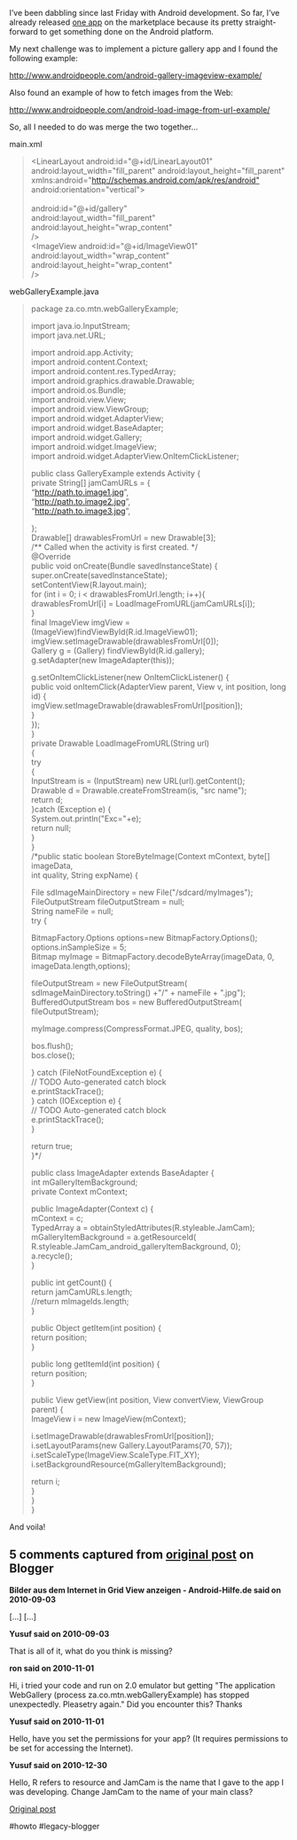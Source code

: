 <!--
date: '2010-08-24'
published: true
slug: 2010-08-android-web-gallery-example
time_to_read: 5
title: Android Web Gallery Example
-->

I’ve been dabbling since last Friday with Android development. So far, I’ve already released [one app](http://market.android.com/details?id=za.co.mtn) on the marketplace because its pretty straight-forward to get something done on the Android platform.  
  
My next challenge was to implement a picture gallery app and I found the following example:  
  
<http://www.androidpeople.com/android-gallery-imageview-example/>  
  
Also found an example of how to fetch images from the Web:  
  
<http://www.androidpeople.com/android-load-image-from-url-example/>  
  
So, all I needed to do was merge the two together…  
  
main.xml  
> <?xml version="1.0" encoding="utf-8"?>  
> <LinearLayout android:id="@+id/LinearLayout01"  
> android:layout\_width="fill\_parent" android:layout\_height="fill\_parent"  
> xmlns:android="<http://schemas.android.com/apk/res/android">  
> android:orientation="vertical">  
> <Gallery xmlns:android="<http://schemas.android.com/apk/res/android">  
> android:id="@+id/gallery"  
> android:layout\_width="fill\_parent"  
> android:layout\_height="wrap\_content"  
> />  
> <ImageView android:id="@+id/ImageView01"  
> android:layout\_width="wrap\_content"  
> android:layout\_height="wrap\_content"  
> />  
> </LinearLayout>

  
webGalleryExample.java  
> package za.co.mtn.webGalleryExample;  
>   
> import java.io.InputStream;  
> import java.net.URL;  
>   
> import android.app.Activity;  
> import android.content.Context;  
> import android.content.res.TypedArray;  
> import android.graphics.drawable.Drawable;  
> import android.os.Bundle;  
> import android.view.View;  
> import android.view.ViewGroup;  
> import android.widget.AdapterView;  
> import android.widget.BaseAdapter;  
> import android.widget.Gallery;  
> import android.widget.ImageView;  
> import android.widget.AdapterView.OnItemClickListener;  
>   
> public class GalleryExample extends Activity {  
> private String[] jamCamURLs = {  
> “<http://path.to.image1.jpg>”,  
> “<http://path.to.image2.jpg>”,  
> “<http://path.to.image3.jpg>”,  
>   
> };  
> Drawable[] drawablesFromUrl = new Drawable[3];  
> /\*\* Called when the activity is first created. \*/  
> @Override  
> public void onCreate(Bundle savedInstanceState) {  
> super.onCreate(savedInstanceState);  
> setContentView(R.layout.main);  
> for (int i = 0; i < drawablesFromUrl.length; i++){  
> drawablesFromUrl[i] = LoadImageFromURL(jamCamURLs[i]);  
> }  
> final ImageView imgView = (ImageView)findViewById(R.id.ImageView01);  
> imgView.setImageDrawable(drawablesFromUrl[0]);  
> Gallery g = (Gallery) findViewById(R.id.gallery);  
> g.setAdapter(new ImageAdapter(this));  
>   
> g.setOnItemClickListener(new OnItemClickListener() {  
> public void onItemClick(AdapterView parent, View v, int position, long id) {  
> imgView.setImageDrawable(drawablesFromUrl[position]);  
> }  
> });  
> }  
> private Drawable LoadImageFromURL(String url)  
> {  
> try  
> {  
> InputStream is = (InputStream) new URL(url).getContent();  
> Drawable d = Drawable.createFromStream(is, "src name");  
> return d;  
> }catch (Exception e) {  
> System.out.println("Exc="+e);  
> return null;  
> }  
> }  
> /\*public static boolean StoreByteImage(Context mContext, byte[] imageData,  
> int quality, String expName) {  
>   
> File sdImageMainDirectory = new File("/sdcard/myImages");  
> FileOutputStream fileOutputStream = null;  
> String nameFile = null;  
> try {  
>   
> BitmapFactory.Options options=new BitmapFactory.Options();  
> options.inSampleSize = 5;  
> Bitmap myImage = BitmapFactory.decodeByteArray(imageData, 0,  
> imageData.length,options);  
>   
> fileOutputStream = new FileOutputStream(  
> sdImageMainDirectory.toString() +"/" + nameFile + ".jpg");  
> BufferedOutputStream bos = new BufferedOutputStream(  
> fileOutputStream);  
>   
> myImage.compress(CompressFormat.JPEG, quality, bos);  
>   
> bos.flush();  
> bos.close();  
>   
> } catch (FileNotFoundException e) {  
> // TODO Auto-generated catch block  
> e.printStackTrace();  
> } catch (IOException e) {  
> // TODO Auto-generated catch block  
> e.printStackTrace();  
> }  
>   
> return true;  
> }\*/  
>   
> public class ImageAdapter extends BaseAdapter {  
> int mGalleryItemBackground;  
> private Context mContext;  
>   
> public ImageAdapter(Context c) {  
> mContext = c;  
> TypedArray a = obtainStyledAttributes(R.styleable.JamCam);  
> mGalleryItemBackground = a.getResourceId(  
> R.styleable.JamCam\_android\_galleryItemBackground, 0);  
> a.recycle();  
> }  
>   
> public int getCount() {  
> return jamCamURLs.length;  
> //return mImageIds.length;  
> }  
>   
> public Object getItem(int position) {  
> return position;  
> }  
>   
> public long getItemId(int position) {  
> return position;  
> }  
>   
> public View getView(int position, View convertView, ViewGroup parent) {  
> ImageView i = new ImageView(mContext);  
>   
> i.setImageDrawable(drawablesFromUrl[position]);  
> i.setLayoutParams(new Gallery.LayoutParams(70, 57));  
> i.setScaleType(ImageView.ScaleType.FIT\_XY);  
> i.setBackgroundResource(mGalleryItemBackground);  
>   
> return i;  
> }  
> }  
> }

  
And voila!  
  
  



## 5 comments captured from [original post](https://ysfk.blogspot.com/2010/08/android-web-gallery-example.html) on Blogger

**Bilder aus dem Internet in Grid View anzeigen - Android-Hilfe.de said on 2010-09-03**

[...]  [...]

**Yusuf said on 2010-09-03**

That is all of it, what do you think is missing?

**ron said on 2010-11-01**

Hi, i tried your code and run on 2.0 emulator but getting &quot;The application WebGallery (process za.co.mtn.webGalleryExample) has stopped unexpectedly. Pleasetry again.&quot; Did you encounter this? Thanks

**Yusuf said on 2010-11-01**

Hello, have you set the permissions for your app? (It requires permissions to be set for accessing the Internet).

**Yusuf said on 2010-12-30**

Hello, R refers to resource and JamCam is the name that I gave to the app I was developing. Change JamCam to the name of your main class?



[Original post](https://ysfk.blogspot.com/2010/08/android-web-gallery-example.html)

#howto #legacy-blogger 
